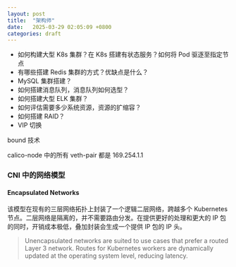```yaml
---
layout: post
title:  "架构师"
date:   2025-03-29 02:05:09 +0800
categories: draft
---
```


- 如何构建大型 K8s 集群？在 K8s 搭建有状态服务？如何将 Pod 驱逐至指定节点
- 有哪些搭建 Redis 集群的方式？优缺点是什么？
- MySQL 集群搭建？
- 如何搭建消息队列，消息队列如何选型？
- 如何搭建大型 ELK 集群？ 
- 如何评估需要多少系统资源，资源的扩缩容？
- 如何搭建 RAID？
- VIP 切换

bound 技术

calico-node 中的所有 veth-pair 都是 169.254.1.1

### **CNI 中的网络模型**

#### **Encapsulated Networks**

该模型在现有的三层网络拓扑上封装了一个逻辑二层网络，跨越多个 Kubernetes 节点。二层网络是隔离的，并不需要路由分发。在提供更好的处理和更大的 IP 包的同时，开销成本极低，叠加封装会生成一个提供 IP 包的 IP 头。

> Unencapsulated networks are suited to use cases that prefer a routed Layer 3 network. Routes for Kubernetes workers are dynamically updated at the operating system level, reducing latency.